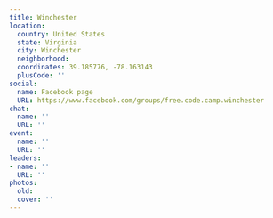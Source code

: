 ```yaml
---
title: Winchester
location:
  country: United States
  state: Virginia
  city: Winchester
  neighborhood: 
  coordinates: 39.185776, -78.163143
  plusCode: ''
social:
  name: Facebook page
  URL: https://www.facebook.com/groups/free.code.camp.winchester
chat:
  name: ''
  URL: ''
event:
  name: ''
  URL: ''
leaders:
- name: ''
  URL: ''
photos:
  old: 
  cover: ''
---
```

